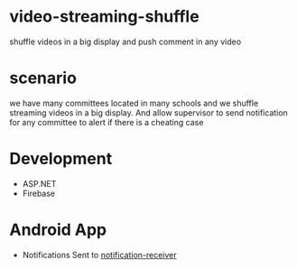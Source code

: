 # video-streaming-shuffle
shuffle videos in a big display and push comment in any video

# scenario
we have many committees located in many schools and we shuffle streaming videos in a big display.
And allow supervisor to send notification for any committee to alert if there is a cheating case
 

# Development
* ASP.NET
* Firebase

# Android App
* Notifications Sent to [notification-receiver](https://github.com/karimalaa22/notification-receiver)
